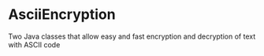 # AsciiEncryption
Two Java classes that allow easy and fast encryption and decryption of text with ASCII code
